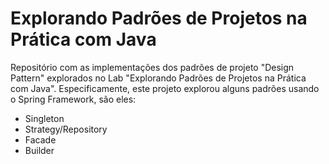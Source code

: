 # Explorando Padrões de Projetos na Prática com Java

Repositório com as implementações dos padrões de projeto "Design Pattern" explorados no Lab "Explorando Padrões de Projetos na Prática com Java". Especificamente, este projeto explorou alguns padrões usando o Spring Framework, são eles:
- Singleton
- Strategy/Repository
- Facade
- Builder

